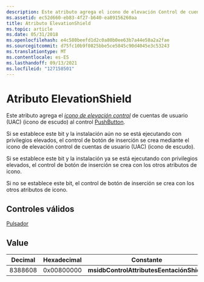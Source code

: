```yaml
---
description: Este atributo agrega el icono de elevación Control de cuentas de usuario (UAC) (icono de escudo) al control PushButton.
ms.assetid: ec52d660-eb83-4f27-b640-ea89156260aa
title: Atributo ElevationShield
ms.topic: article
ms.date: 05/31/2018
ms.openlocfilehash: e4c580beefd1d2c0a80b0ee63b7a44e58a2a2fae
ms.sourcegitcommit: d75fc10b9f0825bbe5ce5045c90d4045e3c53243
ms.translationtype: MT
ms.contentlocale: es-ES
ms.lasthandoff: 09/13/2021
ms.locfileid: "127158501"
---
```

# <a name="elevationshield-attribute"></a>Atributo ElevationShield

Este atributo agrega el [*icono de elevación control*](u-gly.md) de cuentas de usuario (UAC) (icono de escudo) al control [PushButton](pushbutton-control.md).

Si se establece este bit y la [](e-gly.md) instalación aún no se está ejecutando con privilegios elevados, el control de botón de inserción se crea mediante el icono de elevación control de cuentas de usuario [](u-gly.md) (UAC) (icono de escudo).

Si se establece este bit y la [](e-gly.md) instalación ya se está ejecutando con privilegios elevados, el control de botón de inserción se crea con los otros atributos de icono.

Si no se establece este bit, el control de botón de inserción se crea con los otros atributos de icono.

## <a name="valid-controls"></a>Controles válidos

[Pulsador](pushbutton-control.md)

## <a name="value"></a>Value



| Decimal | Hexadecimal | Constante                                  |
|---------|-------------|-------------------------------------------|
| 8388608 | 0x00800000  | **msidbControlAttributesEentaciónShield** |



 

 

 



